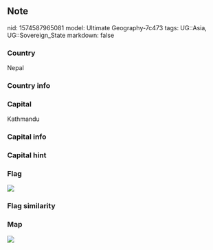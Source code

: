 ## Note
nid: 1574587965081
model: Ultimate Geography-7c473
tags: UG::Asia, UG::Sovereign_State
markdown: false

### Country
Nepal

### Country info


### Capital
Kathmandu

### Capital info


### Capital hint


### Flag
<img src="ug-flag-nepal-nobox.svg">

### Flag similarity


### Map
<img src="ug-map-nepal.png">
